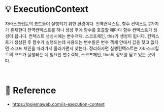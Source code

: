 # 💡 ExecutionContext

자바스크립트의 코드들이 실행되기 위한 환경이다. 전역컨텍스트, 함수 컨텍스트 2가지가 존재한다
전역컨텍스트를 하나 생성 후에 함수를 호출할 떄마다 함수 컨텍스트가 생성이 됩니다.
컨텍스트 생성시에는 변수객체, 스코프체인, this가 생성이 됩니다.
컨텍스트가 생성된 후 함수가 실행되는데 사용되는 변수들은 변수 객체 안에서 값을 찾고 없다면 스코프 체인을 따라가서 올라가면서 찾는다.
정리하자면 실행컨텍스트는 자바스크립트의 코드가 실행되는 데 필요한 변수객체, 스코프체인, this의 정보를 담고 있는 곳이다.

<br/>

# 🔗 Reference

- https://poiemaweb.com/js-execution-context
